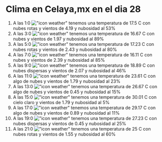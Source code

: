 # Clima en Celaya,mx en el dia 28

1. A las 1:0 !["icon weather"](http://openweathermap.org/img/w/04n.png) tenemos una temperatura de 17.5 C con nubes rotas y  vientos de 4.19 y nubosidad al 53%
1. A las 3:0 !["icon weather"](http://openweathermap.org/img/w/04n.png) tenemos una temperatura de 16.67 C con nubes y  vientos de 1.97 y nubosidad al 89%
1. A las 5:0 !["icon weather"](http://openweathermap.org/img/w/04n.png) tenemos una temperatura de 17.23 C con nubes rotas y  vientos de 2.43 y nubosidad al 80%
1. A las 7:0 !["icon weather"](http://openweathermap.org/img/w/04n.png) tenemos una temperatura de 16.11 C con nubes y  vientos de 2.39 y nubosidad al 85%
1. A las 9:0 !["icon weather"](http://openweathermap.org/img/w/03d.png) tenemos una temperatura de 18.89 C con nubes dispersas y  vientos de 2.07 y nubosidad al 46%
1. A las 11:0 !["icon weather"](http://openweathermap.org/img/w/02d.png) tenemos una temperatura de 23.61 C con algo de nubes y  vientos de 1.79 y nubosidad al 23%
1. A las 13:0 !["icon weather"](http://openweathermap.org/img/w/02d.png) tenemos una temperatura de 26.67 C con algo de nubes y  vientos de 0.45 y nubosidad al 15%
1. A las 15:0 !["icon weather"](http://openweathermap.org/img/w/01d.png) tenemos una temperatura de 30.01 C con cielo claro y  vientos de 1.79 y nubosidad al 5%
1. A las 17:0 !["icon weather"](http://openweathermap.org/img/w/02d.png) tenemos una temperatura de 29.17 C con algo de nubes y  vientos de 0.89 y nubosidad al 11%
1. A las 19:0 !["icon weather"](http://openweathermap.org/img/w/03d.png) tenemos una temperatura de 27.23 C con nubes dispersas y  vientos de 0.45 y nubosidad al 25%
1. A las 21:0 !["icon weather"](http://openweathermap.org/img/w/04n.png) tenemos una temperatura de 25 C con nubes rotas y  vientos de 1.55 y nubosidad al 60%
